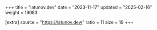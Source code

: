 +++
title = "latunov.dev"
date = "2023-11-17"
updated = "2025-02-16"
weight = 19083

[extra]
source = "https://latunov.dev/"
ratio = 11
size = 19
+++
